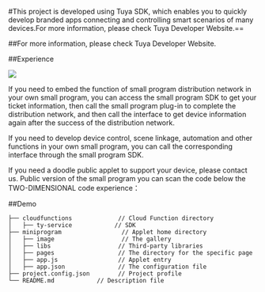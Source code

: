 #This project is developed using Tuya SDK, which enables you to quickly develop branded apps connecting and controlling smart scenarios of many devices.For more information, please check Tuya Developer Website.==

##For more information, please check Tuya Developer Website.

##Experience


![](https://ftp.bmp.ovh/imgs/2021/04/34aa75f68bda4d39.png)




If you need to embed the function of small program distribution network in your own small program, you can access the small program SDK to get your ticket information, then call the small program plug-in to complete the distribution network, and then call the interface to get device information again after the success of the distribution network.

If you need to develop device control, scene linkage, automation and other functions in your own small program, you can call the corresponding interface through the small program SDK.

If you need a doodle public applet to support your device, please contact us. Public version of the small program you can scan the code below the TWO-DIMENSIONAL code experience：

##Demo

    ├── cloudfunctions             // Cloud Function directory
    │   ├── ty-service            // SDK
    ├── miniprogram                 // Applet home directory
    │   ├── image                   // The gallery
    │   ├── libs                   // Third-party libraries
    │   ├── pages                  // The directory for the specific page
    │   ├── app.js                 // Applet entry
    │   ├── app.json               // The configuration file
    ├── project.config.json        // Project profile
    └── README.md            // Description file
